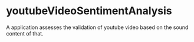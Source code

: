 # youtubeVideoSentimentAnalysis
A application assesses the validation of youtube video based on the sound content of that. 
